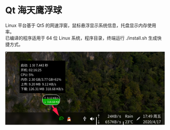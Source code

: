 # Qt 海天鹰浮球
Linux 平台基于 Qt5 的网速浮窗，鼠标悬浮显示系统信息，托盘显示内存使用率。  
已编译的程序适用于 64 位 Linux 系统，程序目录，终端运行 ./install.sh 生成快捷方式。  

![alt](preview.png)
